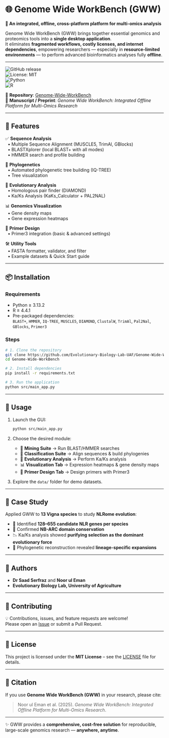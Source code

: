 # 🌐 Genome Wide WorkBench (GWW)

**🔬 An integrated, offline, cross-platform platform for multi-omics analysis**  

Genome Wide WorkBench (GWW) brings together essential genomics and proteomics tools into a **single desktop application**.  
It eliminates **fragmented workflows, costly licenses, and internet dependencies**, empowering researchers — especially in **resource-limited environments** — to perform advanced bioinformatics analyses fully **offline**.  

---

![GitHub release](https://img.shields.io/github/v/release/Evolutionary-Biology-Lab-UAF/Genome-Wide-WorkBench?style=flat-square)  
![License: MIT](https://img.shields.io/badge/License-MIT-green.svg?style=flat-square)  
![Python](https://img.shields.io/badge/Python-3.13+-blue.svg?style=flat-square&logo=python)  
![R](https://img.shields.io/badge/R-4.4+-blue.svg?style=flat-square&logo=r)  

🔗 **Repository**: [Genome-Wide-WorkBench](https://github.com/Evolutionary-Biology-Lab-UAF/Genome-Wide-WorkBench)  
📄 **Manuscript / Preprint**: *Genome Wide WorkBench: Integrated Offline Platform for Multi-Omics Research*  

---

## 🚀 Features

✅ **Sequence Analysis**  
&nbsp;&nbsp;• Multiple Sequence Alignment (MUSCLE5, TrimAl, GBlocks)  
&nbsp;&nbsp;• BLASTXplorer (local BLAST+ with all modes)  
&nbsp;&nbsp;• HMMER search and profile building  

🌳 **Phylogenetics**  
&nbsp;&nbsp;• Automated phylogenetic tree building (IQ-TREE)  
&nbsp;&nbsp;• Tree visualization  

🧬 **Evolutionary Analysis**  
&nbsp;&nbsp;• Homologous pair finder (DIAMOND)  
&nbsp;&nbsp;• Ka/Ks Analysis (KaKs_Calculator + PAL2NAL)  

📊 **Genomics Visualization**  
&nbsp;&nbsp;• Gene density maps  
&nbsp;&nbsp;• Gene expression heatmaps  

🧪 **Primer Design**  
&nbsp;&nbsp;• Primer3 integration (basic & advanced settings)  

🛠️ **Utility Tools**  
&nbsp;&nbsp;• FASTA formatter, validator, and filter  
&nbsp;&nbsp;• Example datasets & Quick Start guide  

---

## 📦 Installation

### Requirements
- Python ≥ 3.13.2  
- R ≥ 4.4.1  
- Pre-packaged dependencies:  
  `BLAST+`, `HMMER`, `IQ-TREE`, `MUSCLE5`, `DIAMOND`, `ClustalW`, `TrimAl`, `Pal2Nal`, `GBlocks`, `Primer3`  

### Steps
```bash
# 1. Clone the repository
git clone https://github.com/Evolutionary-Biology-Lab-UAF/Genome-Wide-WorkBench.git
cd Genome-Wide-WorkBench

# 2. Install dependencies
pip install -r requirements.txt

# 3. Run the application
python src/main_app.py
```

---

## 📖 Usage

1. Launch the GUI:  
   ```bash
   python src/main_app.py
   ```

2. Choose the desired module:  
   - 🔎 **Mining Suite** → Run BLAST/HMMER searches  
   - 🌳 **Classification Suite** → Align sequences & build phylogenies  
   - 🧬 **Evolutionary Analysis** → Perform Ka/Ks analysis  
   - 📊 **Visualization Tab** → Expression heatmaps & gene density maps  
   - 🧪 **Primer Design Tab** → Design primers with Primer3  

3. Explore the `data/` folder for demo datasets.  

---

## 🧪 Case Study

Applied GWW to **13 Vigna species** to study **NLRome evolution**:

- 🌱 Identified **128–655 candidate NLR genes per species**  
- 🔬 Confirmed **NB-ARC domain conservation**  
- 📉 Ka/Ks analysis showed **purifying selection as the dominant evolutionary force**  
- 🌳 Phylogenetic reconstruction revealed **lineage-specific expansions**  

---

## 👥 Authors

- **Dr Saad Serfraz** and **Noor ul Eman**
- **Evolutionary Biology Lab, University of Agriculture**  

---

## 🤝 Contributing

💡 Contributions, issues, and feature requests are welcome!  
Please open an [Issue](../../issues) or submit a Pull Request.  

---

## 📜 License

This project is licensed under the **MIT License** – see the [LICENSE](LICENSE) file for details.  

---

## 🔗 Citation

If you use **Genome Wide WorkBench (GWW)** in your research, please cite:  

> Noor ul Eman et al. (2025). *Genome Wide WorkBench: Integrated Offline Platform for Multi-Omics Research*.  

---

✨ GWW provides a **comprehensive, cost-free solution** for reproducible, large-scale genomics research — **anywhere, anytime**.
